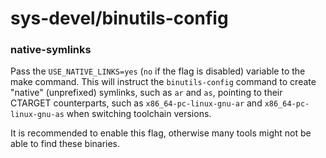 # sys-devel/binutils-config

### native-symlinks
Pass the `USE_NATIVE_LINKS=yes` (`no` if the flag is disabled) variable to the make command. This will instruct the `binutils-config` command to create "native" (unprefixed) symlinks, such as `ar` and `as`, pointing to their CTARGET counterparts, such as `x86_64-pc-linux-gnu-ar` and `x86_64-pc-linux-gnu-as` when switching toolchain versions.

It is recommended to enable this flag, otherwise many tools might not be able to find these binaries.
